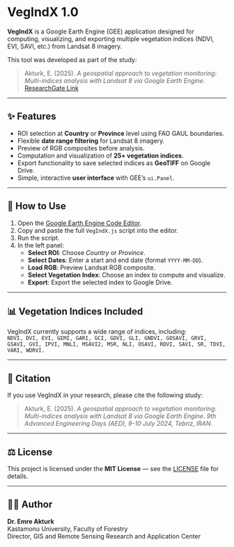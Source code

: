 # VegIndX 1.0

**VegIndX** is a Google Earth Engine (GEE) application designed for computing, visualizing, and exporting multiple vegetation indices (NDVI, EVI, SAVI, etc.) from Landsat 8 imagery.  

This tool was developed as part of the study:  
> Akturk, E. (2025). *A geospatial approach to vegetation monitoring: Multi-indices analysis with Landsat 8 via Google Earth Engine*.  
> [ResearchGate Link](https://www.researchgate.net/publication/384297529_A_geospatial_approach_to_vegetation_monitoring_Multi-indices_analysis_with_Landsat_8_via_Google_Earth_Engine)

---

## ✨ Features
- ROI selection at **Country** or **Province** level using FAO GAUL boundaries.  
- Flexible **date range filtering** for Landsat 8 imagery.  
- Preview of RGB composites before analysis.  
- Computation and visualization of **25+ vegetation indices**.  
- Export functionality to save selected indices as **GeoTIFF** on Google Drive.  
- Simple, interactive **user interface** with GEE’s `ui.Panel`.

---

## 🚀 How to Use

1. Open the [Google Earth Engine Code Editor](https://code.earthengine.google.com/).
2. Copy and paste the full `VegIndX.js` script into the editor.
3. Run the script.
4. In the left panel:
   - **Select ROI**: Choose *Country* or *Province*.  
   - **Select Dates**: Enter a start and end date (format `YYYY-MM-DD`).  
   - **Load RGB**: Preview Landsat RGB composite.  
   - **Select Vegetation Index**: Choose an index to compute and visualize.  
   - **Export**: Export the selected index to Google Drive.  

---

## 📊 Vegetation Indices Included
VegIndX currently supports a wide range of indices, including:  
`NDVI, DVI, EVI, GEMI, GARI, GCI, GDVI, GLI, GNDVI, GOSAVI, GRVI, GSAVI, GVI, IPVI, MNLI, MSAVI2, MSR, NLI, OSAVI, RDVI, SAVI, SR, TDVI, VARI, WDRVI.`

---

## 📖 Citation
If you use VegIndX in your research, please cite the following study:

> Akturk, E. (2025). *A geospatial approach to vegetation monitoring: Multi-indices analysis with Landsat 8 via Google Earth Engine. 9th Advanced Engineering Days (AED), 9-10 July 2024, Tebriz, IRAN*.  

---

## ⚖️ License
This project is licensed under the **MIT License** — see the [LICENSE](./LICENSE) file for details.

---

## 👩‍💻 Author
**Dr. Emre Akturk**  
Kastamonu University, Faculty of Forestry  
Director, GIS and Remote Sensing Research and Application Center  


